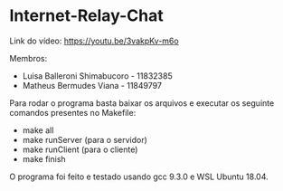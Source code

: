 # Internet-Relay-Chat

Link do vídeo:
https://youtu.be/3vakpKv-m6o

Membros:
- Luisa Balleroni Shimabucoro - 11832385
- Matheus Bermudes Viana - 11849797

Para rodar o programa basta baixar os arquivos e executar os seguinte comandos presentes no Makefile:
- make all
- make runServer (para o servidor)
- make runClient (para o cliente)
- make finish

O programa foi feito e testado usando gcc 9.3.0 e WSL Ubuntu 18.04.
